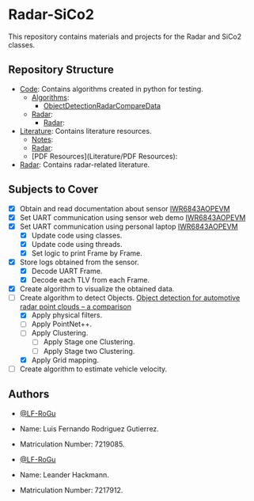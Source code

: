 # Radar-SiCo2

This repository contains materials and projects for the Radar and SiCo2 classes.

## Repository Structure

- [Code](Code/): Contains algorithms created in python for testing.
  - [Algorithms](Code/Algorithms):
    - [ObjectDetectionRadarCompareData](Code/Algorithms/ObjectDetectionRadarCompareData.py)
  - [Radar](Code/Radar):
    - [Radar](Code/Radar/Radar):
- [Literature](Literature/): Contains literature resources.
  - [Notes](Literature/Notes):
  - [Radar](Literature/Radar):
  - [PDF Resources](Literature/PDF Resources):
- [Radar](Literature/Radar/): Contains radar-related literature.


## Subjects to Cover
- [x] Obtain and read documentation about sensor [IWR6843AOPEVM](https://www.ti.com/tool/IWR6843AOPEVM)
- [x] Set UART communication using sensor web demo [IWR6843AOPEVM](https://dev.ti.com/gallery/view/mmwave/mmWave_Demo_Visualizer/ver/3.6.0/)
- [x] Set UART communication using personal laptop [IWR6843AOPEVM](Code/Radar/Radar)
  - [x] Update code using classes.
  - [x] Update code using threads.
  - [x] Set logic to print Frame by Frame.
- [x] Store logs obtained from the sensor.
  - [x] Decode UART Frame.
  - [x] Decode each TLV from each Frame.
- [x] Create algorithm to visualize the obtained data.
- [ ] Create algorithm to detect Objects. [Object detection for automotive radar point clouds – a comparison](https://aiperspectives.springeropen.com/articles/10.1186/s42467-021-00012-z)
  - [x] Apply physical filters.
  - [ ] Apply PointNet++.
  - [ ] Apply Clustering.
    - [ ] Apply Stage one Clustering.
    - [ ] Apply Stage two Clustering.
  - [x] Apply Grid mapping.
- [ ] Create algorithm to estimate vehicle velocity.

## Authors

- [@LF-RoGu](https://github.com/LF-RoGu)
- Name: Luis Fernando Rodriguez Gutierrez.
- Matriculation Number: 7219085.

- [@LF-RoGu](https://github.com/lhckmn)
- Name: Leander Hackmann.
- Matriculation Number: 7217912.
